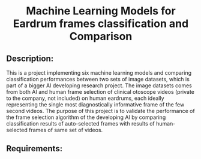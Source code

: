 <h1 align="center">
  <b>Machine Learning Models for Eardrum frames classification and Comparison</b><br>
</h1>

## Description:
This is a project implementing six machine learning models and comparing classification performances between two sets of image datasets, which is part of a bigger AI developing research project. The image datasets comes from both AI and human frame selection of clinical otoscope videos (private to the company, not included) on human eardrums, each ideally representing the single most diagnostically informative frame of the few second videos. The purpose of this project is to validate the performance of the frame selection algorithm of the developing AI by comparing classification results of auto-selected frames with results of human-selected frames of same set of videos.

## Requirements: 
